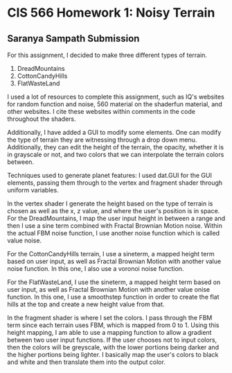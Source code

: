 # CIS 566 Homework 1: Noisy Terrain

## Saranya Sampath Submission 

For this assignment, I decided to make three different types of terrain. 
1) DreadMountains 
2) CottonCandyHills
3) FlatWasteLand

I used a lot of resources to complete this assignment, such as IQ's websites for random function 
and noise, 560 material on the shaderfun material, and other websites. I cite these websites within
comments in the code throughout the shaders. 

Additionally, I have added a GUI to modify some elements. One can modify the type of terrain they are 
witnessing through a drop down menu. Additionally, they can edit the height of the terrain, 
the opacity, whether it is in grayscale or not, and two colors that we can interpolate the terrain colors between. 

Techniques used to generate planet features: 
I used dat.GUI for the GUI elements, passing them through to the vertex and fragment shader through uniform variables. 

In the vertex shader I generate the height based on the type of terrain is chosen as well as the x, z value, and where the user's position is in space. For the DreadMountains, I map the user input height in between a range and then I use a sine term combined with Fractal Brownian Motion noise. Within the actual FBM noise function, I use another noise function which is called value noise. 

For the CottonCandyHills terrain, I use a sineterm, a mapped height term based on user input, as well as Fractal Brownian Motion with another value noise function. In this one, I also use a voronoi noise function. 

For the FlatWasteLand, I use the sineterm, a mapped height term based on user input, as well as Fractal Brownian Motion with another value onise function. In this one, I use a smoothstep function in order to create the flat hills at the top and create a new height value from that. 

In the fragment shader is where I set the colors. I pass through the FBM term since each terrain uses FBM, which is mapped from 0 to 1. Using this height mapping, I am able to use a mapping function to allow a gradient between two user input functions. If the user chooses not to input colors, then the colors will be greyscale, with the lower portions being darker and the higher portions being lighter. I basically map the user's colors to black and white and then translate them into the output color. 
